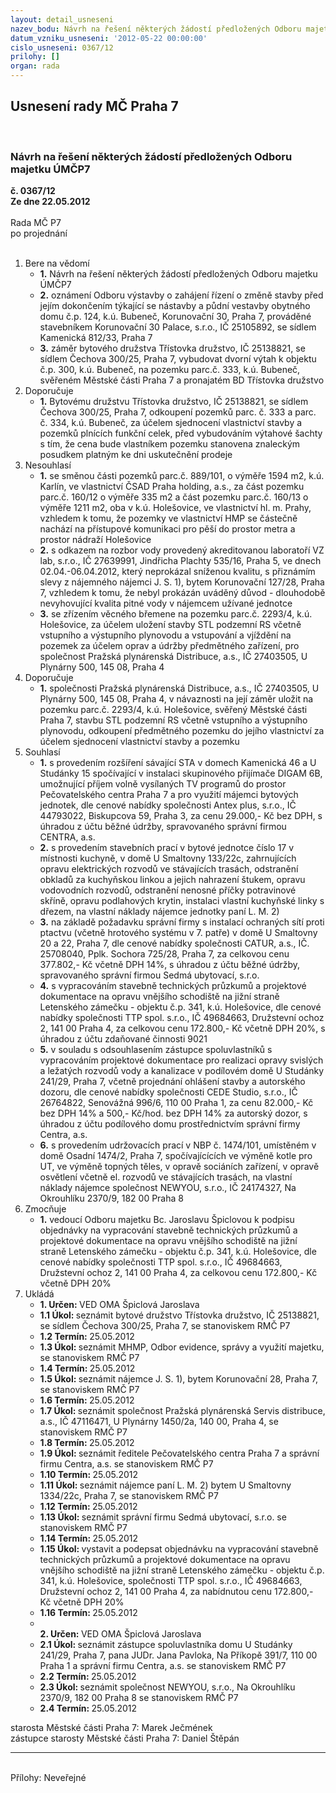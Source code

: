 ```yaml
---
layout: detail_usneseni
nazev_bodu: Návrh na řešení některých žádostí předložených Odboru majetku ÚMČP7
datum_vzniku_usneseni: '2012-05-22 00:00:00'
cislo_usneseni: 0367/12
prilohy: []
organ: rada
---
```

<div id="ucUsn_pList" class="usn">
	<span><h2>Usnesení rady MČ Praha 7 </h2>
<br></span><div class="standBody">
<span><h3>Návrh na řešení některých žádostí předložených Odboru majetku ÚMČP7</h3></span><div class="center">
		<strong>č. 0367/12</strong><br>
	</div>
<div class="center">
		<strong>Ze dne 22.05.2012</strong><br><br>
	</div>Rada MČ P7<br> po projednání<br><br><ol>
<li>Bere na vědomí<ul>
<li>
<strong>1.</strong> Návrh na řešení některých žádostí předložených Odboru majetku ÚMČP7</li>
<li>
<strong>2.</strong> oznámení Odboru výstavby  o zahájení řízení o změně stavby před jejím dokončením týkající se nástavby a půdní vestavby obytného domu č.p. 124, k.ú. Bubeneč, Korunovační 30, Praha  7, prováděné stavebníkem Korunovační 30 Palace, s.r.o., IČ 25105892, se sídlem Kamenická 812/33, Praha 7</li>
<li>
<strong>3.</strong> záměr bytového družstva Třístovka družstvo, IČ 25138821, se sídlem Čechova 300/25, Praha 7, vybudovat dvorní výtah k objektu č.p. 300, k.ú. Bubeneč, na pozemku parc.č. 333, k.ú. Bubeneč, svěřeném  Městské části Praha 7 a pronajatém BD Třístovka družstvo</li>
</ul>
</li>
<li>Doporučuje<ul><li>
<strong>1.</strong> Bytovému družstvu Třístovka družstvo, IČ 25138821, se sídlem Čechova 300/25, Praha 7, odkoupení pozemků parc. č. 333 a parc. č. 334, k.ú. Bubeneč, za účelem sjednocení vlastnictví stavby a pozemků plnících funkční celek, před vybudováním výtahové šachty s tím, že cena bude vlastníkem pozemku stanovena znaleckým posudkem platným ke dni uskutečnění prodeje</li></ul>
</li>
<li>Nesouhlasí<ul>
<li>
<strong>1.</strong> se směnou části pozemků parc.č. 889/101,  o výměře 1594 m2, k.ú. Karlín, ve vlastnictví ČSAD Praha holding, a.s., za část pozemku parc.č. 160/12  o výměře 335 m2 a část pozemku parc.č. 160/13 o výměře 1211 m2, oba v k.ú. Holešovice, ve vlastnictví hl. m. Prahy, vzhledem k tomu, že pozemky ve vlastnictví HMP se částečně nachází na přístupové komunikaci pro pěší do prostor metra a prostor nádraží  Holešovice </li>
<li>
<strong>2.</strong> s odkazem na rozbor vody provedený akreditovanou laboratoří VZ lab, s.r.o., IČ 27639991, Jindřicha Plachty 535/16, Praha 5, ve dnech 02.04.-06.04.2012, který neprokázal sníženou kvalitu, s přiznámím slevy z nájemného nájemci J. S. 1), bytem Korunovační 127/28, Praha 7, vzhledem k tomu, že nebyl prokázán uváděný důvod - dlouhodobě nevyhovující kvalita pitné vody v nájemcem užívané jednotce</li>
<li>
<strong>3.</strong> se zřízením věcného břemene na pozemku parc.č. 2293/4, k.ú. Holešovice, za účelem uložení stavby STL podzemní RS včetně vstupního a výstupního plynovodu a vstupování a vjíždění na pozemek za účelem oprav a údržby předmětného zařízení, pro společnost Pražská plynárenská Distribuce, a.s., IČ 27403505, U Plynárny 500, 145 08, Praha 4</li>
</ul>
</li>
<li>Doporučuje<ul><li>
<strong>1.</strong> společnosti Pražská plynárenská Distribuce, a.s., IČ 27403505, U Plynárny 500, 145 08, Praha 4, v návaznosti na její záměr uložit  na pozemku parc.č. 2293/4, k.ú. Holešovice, svěřený Městské části Praha 7, stavbu STL podzemní RS včetně vstupního a výstupního plynovodu, odkoupení předmětného pozemku do jejího vlastnictví za účelem sjednocení vlastnictví stavby a pozemku</li></ul>
</li>
<li>Souhlasí<ul>
<li>
<strong>1.</strong> s provedením rozšíření sávající STA v domech Kamenická 46 a U Studánky 15 spočívající v instalaci skupinového přijímače DIGAM 6B, umožnující příjem volně vysílaných TV programů do prostor Pečovatelského centra Praha 7 a pro využití májemci bytových jednotek, dle cenové nabídky společnosti Antex plus, s.r.o., IČ 44793022, Biskupcova 59, Praha 3, za cenu 29.000,- Kč bez DPH, s úhradou z účtu běžné údržby, spravovaného správní firmou CENTRA, a.s.</li>
<li>
<strong>2.</strong> s provedením stavebních prací v bytové jednotce číslo 17 v místnosti kuchyně,  v domě U Smaltovny 133/22c, zahrnujících opravu elektrických rozvodů ve stávajících trasách, odstranění obkladů za kuchyňskou linkou a jejich nahrazení štukem, opravu vodovodních rozvodů, odstranění nenosné příčky  potravinové skříně, opravu podlahových krytin, instalaci vlastní kuchyňské linky s dřezem, na vlastní náklady nájemce jednotky paní L. M. 2)</li>
<li>
<strong>3.</strong> na základě požadavku správní firmy s instalací ochraných sítí proti ptactvu (včetně hrotového systému v 7. patře) v domě U Smaltovny 20 a 22, Praha 7, dle cenové nabídky společnosti CATUR, a.s., IČ. 25708040, Pplk. Sochora 725/28, Praha 7, za celkovou cenu 377.802,- Kč včetně DPH 14%, s úhradou z účtu běžné údržby, spravovaného  správní firmou Sedmá ubytovací, s.r.o.</li>
<li>
<strong>4.</strong> s vypracováním stavebně technických průzkumů a projektové dokumentace na opravu vnějšího schodiště na jižní straně Letenského zámečku - objektu č.p. 341, k.ú. Holešovice, dle cenové nabídky společnosti TTP spol. s.r.o., IČ 49684663, Družstevní ochoz 2, 141 00 Praha 4, za celkovou cenu 172.800,- Kč včetně DPH 20%, s úhradou z účtu zdaňované činnosti 9021</li>
<li>
<strong>5.</strong> v souladu s odsouhlasením zástupce spoluvlastníků s vypracováním projektové dokumentace pro realizaci opravy svislých a ležatých rozvodů vody a kanalizace v podílovém domě U Studánky 241/29, Praha 7, včetně projednání ohlášení stavby a autorského dozoru, dle cenové nabídky společnosti CEDE Studio, s.r.o., IČ 26764822, Senovážná 996/6, 110 00 Praha 1, za cenu 82.000,- Kč bez DPH 14%  a  500,- Kč/hod. bez DPH 14% za autorský dozor, s úhradou z účtu podílového domu prostřednictvím správní firmy Centra, a.s.</li>
<li>
<strong>6.</strong> s provedením udržovacích prací v NBP č. 1474/101, umístěném v domě Osadní 1474/2, Praha 7, spočívajícících ve výměně kotle pro UT, ve výměně topných těles, v opravě sociáních zařízení, v opravě osvětlení včetně el. rozvodů ve stávajících trasách, na vlastní náklady nájemce společnost NEWYOU, s.r.o., IČ 24174327, Na Okrouhlíku 2370/9, 182 00 Praha 8</li>
</ul>
</li>
<li>Zmocňuje<ul><li>
<strong>1.</strong> vedoucí Odboru majetku Bc. Jaroslavu Špiclovou k podpisu objednávky na vypracování stavebně technických průzkumů a projektové dokumentace na opravu vnějšího schodiště na jižní straně Letenského zámečku - objektu č.p. 341, k.ú. Holešovice, dle cenové nabídky společnosti TTP spol. s.r.o., IČ 49684663, Družstevní ochoz 2, 141 00 Praha 4, za celkovou cenu 172.800,- Kč včetně DPH 20%</li></ul>
</li>
<li>Ukládá<ul>
<li>
<strong>1. Určen: </strong>VED OMA Špiclová Jaroslava</li>
<li>
<strong>1.1 Úkol: </strong>seznámit bytové družstvo Třístovka družstvo, IČ 25138821, se sídlem Čechova 300/25, Praha 7, se stanoviskem RMČ P7</li>
<li>
<strong>1.2 Termín: </strong>25.05.2012</li>
<li>
<strong>1.3 Úkol: </strong>seznámit MHMP, Odbor evidence, správy a využití majetku, se stanoviskem RMČ P7</li>
<li>
<strong>1.4 Termín: </strong>25.05.2012</li>
<li>
<strong>1.5 Úkol: </strong>seznámit nájemce J. S. 1), bytem Korunovační 28, Praha 7, se stanoviskem RMČ P7</li>
<li>
<strong>1.6 Termín: </strong>25.05.2012</li>
<li>
<strong>1.7 Úkol: </strong>seznámit společnost Pražská plynárenská Servis distribuce, a.s., IČ 47116471, U Plynárny 1450/2a, 140 00, Praha 4, se stanoviskem RMČ P7</li>
<li>
<strong>1.8 Termín: </strong>25.05.2012</li>
<li>
<strong>1.9 Úkol: </strong>seznámit ředitele Pečovatelského centra Praha 7 a správní firmu Centra, a.s. se stanoviskem RMČ P7</li>
<li>
<strong>1.10 Termín: </strong>25.05.2012</li>
<li>
<strong>1.11 Úkol: </strong>seznámit nájemce paní L. M. 2) bytem U Smaltovny 1334/22c, Praha 7, se stanoviskem RMČ P7</li>
<li>
<strong>1.12 Termín: </strong>25.05.2012</li>
<li>
<strong>1.13 Úkol: </strong>seznámit správní firmu Sedmá ubytovací, s.r.o. se stanoviskem RMČ P7</li>
<li>
<strong>1.14 Termín: </strong>25.05.2012</li>
<li>
<strong>1.15 Úkol: </strong>vystavit a podepsat objednávku na vypracování stavebně technických průzkumů a projektové dokumentace na opravu vnějšího schodiště na jižní straně Letenského zámečku - objektu č.p. 341, k.ú. Holešovice, společnosti TTP spol. s.r.o., IČ 49684663, Družstevní ochoz 2, 141 00 Praha 4, za nabídnutou cenu 172.800,- Kč včetně DPH 20%</li>
<li>
<strong>1.16 Termín: </strong>25.05.2012</li>
<li>
<strong><br>2. Určen: </strong>VED OMA Špiclová Jaroslava</li>
<li>
<strong>2.1 Úkol: </strong>seznámit zástupce spoluvlastníka domu U Studánky 241/29, Praha 7, pana JUDr. Jana Pavloka, Na Příkopě 391/7, 110 00 Praha 1 a správní firmu Centra, a.s. se stanoviskem RMČ P7</li>
<li>
<strong>2.2 Termín: </strong>25.05.2012</li>
<li>
<strong>2.3 Úkol: </strong>seznámit společnost NEWYOU, s.r.o., Na Okrouhlíku 2370/9, 182 00 Praha 8 se stanoviskem RMČ P7</li>
<li>
<strong>2.4 Termín: </strong>25.05.2012</li>
</ul>
</li>
</ol>starosta Městské části Praha 7: Marek Ječmének<br>zástupce starosty Městské části Praha 7: Daniel Štěpán <hr>
<br>Přílohy: Neveřejné</div>
</div>